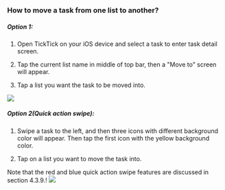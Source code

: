 ### How to move a task from one list to another?

##### Option 1:

1. Open TickTick on your iOS device and select a task to enter task detail screen.

2. Tap the current list name in middle of top bar, then a "Move to" screen will appear.

3. Tap a list you want the task to be moved into.

![](../../../images/ticktick-ios-app/task/4.3.16.1.png)

##### Option 2(Quick action swipe):

1. Swipe a task to the left, and then three icons with different background color will appear. Then tap the first icon with the yellow background color.

2. Tap on a list you want to move the task into.

Note that the red and blue quick action swipe features are discussed in section 4.3.9.! ![](../../../images/ticktick-ios-app/task/4.3.16.2.png)


